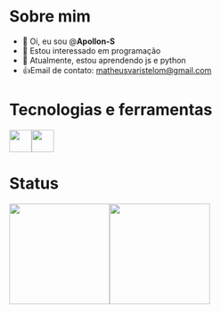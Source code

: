 # Sobre mim

- 👋 Oi, eu sou @**Apollon-S**
- 👀 Estou interessado em programação
- 🌱 Atualmente, estou aprendendo js e python
- 👍Email de contato: matheusvaristelom@gmail.com

# Tecnologias e ferramentas
<img src="https://cdn.jsdelivr.net/gh/devicons/devicon/icons/python/python-original.svg" width = "40" height = "40"/><img src="https://cdn.jsdelivr.net/gh/devicons/devicon/icons/javascript/javascript-original.svg" width = "40" height = "40"/>
 
 # Status
 <div>
<a href="https://github.com/Apollon-S">
<img height="180em" src="https://github-readme-stats.vercel.app/api/top-langs/?username=Apollon-S&layout=compact&langs_count=7&theme=dracula"/><img height="180em" src="https://github-readme-stats.vercel.app/api?username=Apollon-S&show_icons=true&theme=dracula&include_all_commits=true&count_private=true"/>
</div>         
         

<!---
Apollon-S/Apollon-S is a ✨ special ✨ repository because its `README.md` (this file) appears on your GitHub profile.
You can click the Preview link to take a look at your changes.
--->
